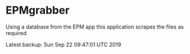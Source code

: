 # EPMgrabber
Using a database from the EPM app this application scrapes the files as required


Latest backup: Sun Sep 22 09:47:01 UTC 2019
